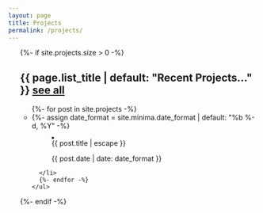 ```yaml
---
layout: page
title: Projects
permalink: /projects/
---
```


<ul class="post-list">
<!-- Render Projects. -->  
  {%- if site.projects.size > 0 -%}
  <div>
    <h2 class="post-list-heading">{{ page.list_title | default: "Recent Projects..." }} <a href="{{ hahaha }}">see all</a></h2>
    <ul class="post-list myDiv">
      {%- for post in site.projects -%}
      <li>
        {%- assign date_format = site.minima.date_format | default: "%b %-d, %Y" -%}
        <figure class="figure">
          <a href="{{ post.url | relative_url }}">
            <img class="thumbnail" border="2" alt="" src="{{ post.image_file }}"></a>      
          <figcaption class="figcaption">
            {{ post.title | escape }}
            <p class="post-meta">{{ post.date | date: date_format }}</p>
          </figcaption>
        </figure>

      </li>
      {%- endfor -%}
    </ul>
  </div>
  {%- endif -%}
</ul>
